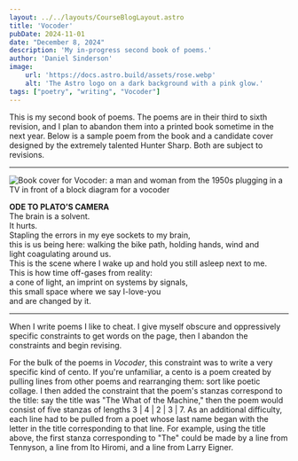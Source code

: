 ```yaml
---
layout: ../../layouts/CourseBlogLayout.astro
title: 'Vocoder'
pubDate: 2024-11-01
date: "December 8, 2024"
description: 'My in-progress second book of poems.'
author: 'Daniel Sinderson'
image:
    url: 'https://docs.astro.build/assets/rose.webp'
    alt: 'The Astro logo on a dark background with a pink glow.'
tags: ["poetry", "writing", "Vocoder"]
---
```

This is my second book of poems.
The poems are in their third to sixth revision, and I plan to abandon them into a printed book sometime in the next year.
Below is a sample poem from the book and a candidate cover designed by the extremely talented Hunter Sharp.
Both are subject to revisions.

---

![Book cover for Vocoder: a man and woman from the 1950s plugging in a TV in front of a block diagram for a vocoder](/Vocoder.Cover-min.webp "Vocoder cover by Hunter Sharp")


**ODE TO PLATO’S CAMERA**  
The brain is a solvent.  
It hurts.  
Stapling the errors in my eye sockets to my brain,  
this is us being here: walking the bike path, holding hands, wind and  
light coagulating around us.  
This is the scene where I wake up and hold you still asleep next to me.  
This is how time off-gases from reality:  
a cone of light, an imprint on systems by signals,  
this small space where we say I-love-you  
and are changed by it.  

---

When I write poems I like to cheat.
I give myself obscure and oppressively specific constraints to get words on the page, then I abandon the constraints and begin revising.

For the bulk of the poems in *Vocoder*, this constraint was to write a very specific kind of cento.
If you're unfamiliar, a cento is a poem created by pulling lines from other poems and rearranging them: sort like poetic collage.
I then added the constraint that the poem's stanzas correspond to the title: say the title was "The What of the Machine," then the poem would consist of five stanzas of lengths 3 | 4 | 2 | 3 | 7.
As an additional difficulty, each line had to be pulled from a poet whose last name began with the letter in the title corresponding to that line.
For example, using the title above, the first stanza corresponding to "The" could be made by a line from Tennyson, a line from Ito Hiromi, and a line from Larry Eigner.